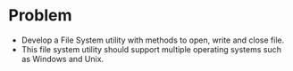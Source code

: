 # Problem
- Develop a File System utility with methods to open, write and close file.
- This file system utility should support multiple operating systems such as Windows and Unix.
